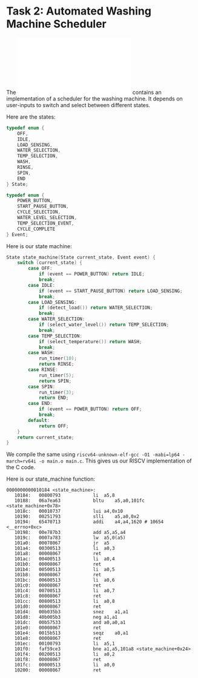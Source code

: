 # Task 2: Automated Washing Machine Scheduler 

The ![main.c](main.c) contains an implementation of a scheduler for the washing machine. It depends on user-inputs to switch and select between different states. 

Here are the states: 

```c
typedef enum {
    OFF,
    IDLE,
    LOAD_SENSING,
    WATER_SELECTION,
    TEMP_SELECTION,
    WASH,
    RINSE,
    SPIN,
    END
} State;

typedef enum {
    POWER_BUTTON,
    START_PAUSE_BUTTON,
    CYCLE_SELECTION,
    WATER_LEVEL_SELECTION,
    TEMP_SELECTION_EVENT,
    CYCLE_COMPLETE
} Event;
```

Here is our state machine: 

```c
State state_machine(State current_state, Event event) {
    switch (current_state) {
        case OFF:
            if (event == POWER_BUTTON) return IDLE;
            break;
        case IDLE:
            if (event == START_PAUSE_BUTTON) return LOAD_SENSING;
            break;
        case LOAD_SENSING:
            if (detect_load()) return WATER_SELECTION;
            break;
        case WATER_SELECTION:
            if (select_water_level()) return TEMP_SELECTION;
            break;
        case TEMP_SELECTION:
            if (select_temperature()) return WASH;
            break;
        case WASH:
            run_timer(10); 
            return RINSE;
        case RINSE:
            run_timer(5); 
            return SPIN;
        case SPIN:
            run_timer(3); 
            return END;
        case END:
            if (event == POWER_BUTTON) return OFF;
            break;
        default:
            return OFF;
    }
    return current_state;
}

```

We compile the same using `riscv64-unknown-elf-gcc -O1 -mabi=lp64 -march=rv64i -o main.o main.c`. This gives us our RISCV implementation of the C code. 

Here is our state_machine function: 

```
0000000000010184 <state_machine>:
   10184:	00800793          	li	a5,8
   10188:	06a7ea63          	bltu	a5,a0,101fc <state_machine+0x78>
   1018c:	00010737          	lui	a4,0x10
   10190:	00251793          	slli	a5,a0,0x2
   10194:	65470713          	addi	a4,a4,1620 # 10654 <__errno+0xc>
   10198:	00e787b3          	add	a5,a5,a4
   1019c:	0007a783          	lw	a5,0(a5)
   101a0:	00078067          	jr	a5
   101a4:	00300513          	li	a0,3
   101a8:	00008067          	ret
   101ac:	00400513          	li	a0,4
   101b0:	00008067          	ret
   101b4:	00500513          	li	a0,5
   101b8:	00008067          	ret
   101bc:	00600513          	li	a0,6
   101c0:	00008067          	ret
   101c4:	00700513          	li	a0,7
   101c8:	00008067          	ret
   101cc:	00800513          	li	a0,8
   101d0:	00008067          	ret
   101d4:	00b035b3          	snez	a1,a1
   101d8:	40b005b3          	neg	a1,a1
   101dc:	00b57533          	and	a0,a0,a1
   101e0:	00008067          	ret
   101e4:	0015b513          	seqz	a0,a1
   101e8:	00008067          	ret
   101ec:	00100793          	li	a5,1
   101f0:	faf59ce3          	bne	a1,a5,101a8 <state_machine+0x24>
   101f4:	00200513          	li	a0,2
   101f8:	00008067          	ret
   101fc:	00000513          	li	a0,0
   10200:	00008067          	ret
```



